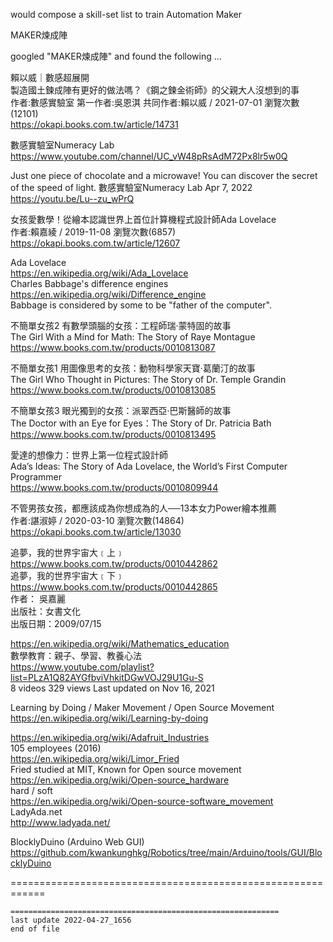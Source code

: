   
would compose a skill-set list to train Automation Maker  
  
MAKER煉成陣  
  
googled "MAKER煉成陣" and found the following ...  
  
賴以威｜數感超展開  
製造國土鍊成陣有更好的做法嗎？《鋼之鍊金術師》的父親大人沒想到的事  
作者:數感實驗室 第一作者:吳恩淇 共同作者:賴以威 / 2021-07-01 瀏覽次數(12101)   
  https://okapi.books.com.tw/article/14731  
  
數感實驗室Numeracy Lab  
  https://www.youtube.com/channel/UC_vW48pRsAdM72Px8lr5w0Q  
  
Just one piece of chocolate and a microwave! You can discover the secret of the speed of light.		數感實驗室Numeracy Lab  Apr 7, 2022  
https://youtu.be/Lu--zu_wPrQ  
  
女孩愛數學！從繪本認識世界上首位計算機程式設計師Ada Lovelace  
作者:賴嘉綾 / 2019-11-08 瀏覽次數(6857)   
  https://okapi.books.com.tw/article/12607  
  
Ada Lovelace  
  https://en.wikipedia.org/wiki/Ada_Lovelace  
Charles Babbage's difference engines  
  https://en.wikipedia.org/wiki/Difference_engine  
Babbage is considered by some to be "father of the computer".  
  
不簡單女孩2 有數學頭腦的女孩：工程師瑞‧蒙特固的故事  
The Girl With a Mind for Math: The Story of Raye Montague  
  https://www.books.com.tw/products/0010813087  
  
不簡單女孩1 用圖像思考的女孩：動物科學家天寶‧葛蘭汀的故事  
The Girl Who Thought in Pictures: The Story of Dr. Temple Grandin  
  https://www.books.com.tw/products/0010813085  
    
不簡單女孩3 眼光獨到的女孩：派翠西亞‧巴斯醫師的故事  
The Doctor with an Eye for Eyes：The Story of Dr. Patricia Bath  
  https://www.books.com.tw/products/0010813495  
  
愛達的想像力：世界上第一位程式設計師  
Ada’s Ideas: The Story of Ada Lovelace, the World’s First Computer Programmer  
  https://www.books.com.tw/products/0010809944  
  
不管男孩女孩，都應該成為你想成為的人──13本女力Power繪本推薦  
作者:諶淑婷 / 2020-03-10 瀏覽次數(14864)   
  https://okapi.books.com.tw/article/13030  
  
追夢，我的世界宇宙大﹝上﹞  
  https://www.books.com.tw/products/0010442862  
追夢，我的世界宇宙大﹝下﹞  
  https://www.books.com.tw/products/0010442865  
作者： 吳嘉麗    
出版社：女書文化    
出版日期：2009/07/15  
  
https://en.wikipedia.org/wiki/Mathematics_education  
數學教育：親子、學習、教養心法  
  https://www.youtube.com/playlist?list=PLzA1Q82AYGfbviVhkitDGwVOJ29U1Gu-S  
	8 videos 329 views Last updated on Nov 16, 2021  
  
Learning by Doing / Maker Movement / Open Source Movement  
  https://en.wikipedia.org/wiki/Learning-by-doing  
  
  https://en.wikipedia.org/wiki/Adafruit_Industries  
	105 employees (2016)  
  https://en.wikipedia.org/wiki/Limor_Fried  
	Fried studied at MIT, Known for Open source movement  
  https://en.wikipedia.org/wiki/Open-source_hardware  
hard / soft   
  https://en.wikipedia.org/wiki/Open-source-software_movement  
LadyAda.net  
  http://www.ladyada.net/  
  
BlocklyDuino (Arduino Web GUI)  
https://github.com/kwankunghkg/Robotics/tree/main/Arduino/tools/GUI/BlocklyDuino  
  
============================================================  
  
  
```  
============================================================  
last update 2022-04-27_1656  
end of file  
